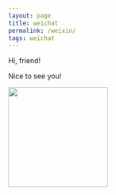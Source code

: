 ```yaml
---
layout: page
title: weichat
permalink: /weixin/
tags: weichat
---
```

<p>Hi, friend!</p>
<p>Nice to see you!</p>
<img src="{{ site.baseurl }}/weixin.jpg" width="200" height="200">

